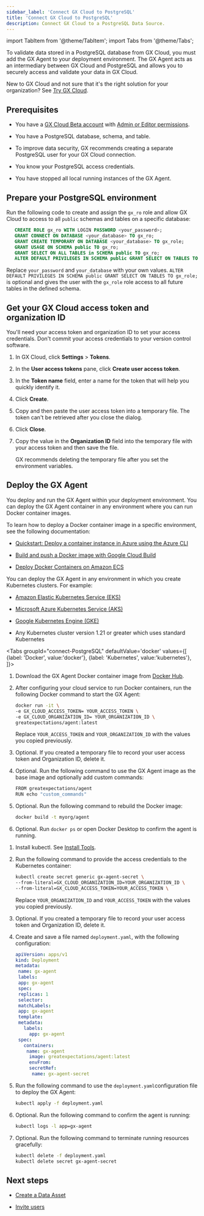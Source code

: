 ```yaml
---
sidebar_label: 'Connect GX Cloud to PostgreSQL'
title: 'Connect GX Cloud to PostgreSQL'
description: Connect GX Cloud to a PostgreSQL Data Source.
---
```


import TabItem from '@theme/TabItem';
import Tabs from '@theme/Tabs';

To validate data stored in a PostgreSQL database from GX Cloud, you must add the GX Agent to your deployment environment. The GX Agent acts as an intermediary between GX Cloud and PostgreSQL and allows you to securely access and validate your data in GX Cloud.

New to GX Cloud and not sure that it's the right solution for your organization? See [Try GX Cloud](../try_gx_cloud.md).

## Prerequisites

- You have a [GX Cloud Beta account](https://greatexpectations.io/cloud) with [Admin or Editor permissions](../about_gx.md#roles-and-responsibilities).

- You have a PostgreSQL database, schema, and table.

- To improve data security, GX recommends creating a separate PostgreSQL user for your GX Cloud connection.

- You know your PostgreSQL access credentials.

- You have stopped all local running instances of the GX Agent.

## Prepare your PostgreSQL environment

Run the following code to create and assign the `gx_ro` role and allow GX Cloud to access to all `public` schemas and tables on a specific database:

```sql
   CREATE ROLE gx_ro WITH LOGIN PASSWORD <your_password>;
   GRANT CONNECT ON DATABASE <your_database> TO gx_ro;
   GRANT CREATE TEMPORARY ON DATABASE <your_database> TO gx_role;
   GRANT USAGE ON SCHEMA public TO gx_ro;
   GRANT SELECT ON ALL TABLES in SCHEMA public TO gx_ro;
   ALTER DEFAULT PRIVILEGES IN SCHEMA public GRANT SELECT ON TABLES TO gx_role;
```

Replace `your_password` and `your_database` with your own values. `ALTER DEFAULT PRIVILEGES IN SCHEMA public GRANT SELECT ON TABLES TO gx_role;` is optional and gives the user with the `gx_role` role access to all future tables in the defined schema.

## Get your GX Cloud access token and organization ID

You'll need your access token and organization ID to set your access credentials. Don't commit your access credentials to your version control software.

1. In GX Cloud, click **Settings** > **Tokens**.

2. In the **User access tokens** pane, click **Create user access token**.

3. In the **Token name** field, enter a name for the token that will help you quickly identify it.

4. Click **Create**.

5. Copy and then paste the user access token into a temporary file. The token can't be retrieved after you close the dialog.

6. Click **Close**.

7. Copy the value in the **Organization ID** field into the temporary file with your access token and then save the file. 

   GX recommends deleting the temporary file after you set the environment variables.

## Deploy the GX Agent

You deploy and run the GX Agent within your deployment environment. You can deploy the GX Agent container in any environment where you can run Docker container images.

To learn how to deploy a Docker container image in a specific environment, see the following documentation:

- [Quickstart: Deploy a container instance in Azure using the Azure CLI](https://learn.microsoft.com/en-us/azure/container-instances/container-instances-quickstart)

- [Build and push a Docker image with Google Cloud Build](https://cloud.google.com/build/docs/build-push-docker-image)

- [Deploy Docker Containers on Amazon ECS](https://aws.amazon.com/getting-started/hands-on/deploy-docker-containers/)

You can deploy the GX Agent in any environment in which you create Kubernetes clusters. For example:

- [Amazon Elastic Kubernetes Service (EKS)](https://docs.aws.amazon.com/eks/latest/userguide/getting-started.html)

- [Microsoft Azure Kubernetes Service (AKS)](https://learn.microsoft.com/en-us/azure/architecture/reference-architectures/containers/aks-start-here)

- [Google Kubernetes Engine (GKE)](https://cloud.google.com/kubernetes-engine/docs)

- Any Kubernetes cluster version 1.21 or greater which uses standard Kubernetes

<Tabs
  groupId="connect-PostgreSQL"
  defaultValue='docker'
  values={[
  {label: 'Docker', value:'docker'},
  {label: 'Kubernetes', value:'kubernetes'},
  ]}>
<TabItem value="docker">

1. Download the GX Agent Docker container image from [Docker Hub](https://hub.docker.com/r/greatexpectations/agent).

2. After configuring your cloud service to run Docker containers, run the following Docker command to start the GX Agent: 

   ```bash title="Terminal input"
   docker run -it \
   -e GX_CLOUD_ACCESS_TOKEN= YOUR_ACCESS_TOKEN \ 
   -e GX_CLOUD_ORGANIZATION_ID= YOUR_ORGANIZATION_ID \  
   greatexpectations/agent:latest
    ```
    Replace `YOUR_ACCESS_TOKEN` and `YOUR_ORGANIZATION_ID` with the values you copied previously.

3. Optional. If you created a temporary file to record your user access token and Organization ID, delete it.

4. Optional. Run the following command to use the GX Agent image as the base image and optionally add custom commands:

   ```bash title="Terminal input"
   FROM greatexpectations/agent
   RUN echo "custom_commands"
   ```
5. Optional. Run the following command to rebuild the Docker image:

   ```bash title="Terminal input"
   docker build -t myorg/agent
   ```
6. Optional. Run `docker ps` or open Docker Desktop to confirm the agent is running.

</TabItem>
<TabItem value="kubernetes">

1. Install kubectl. See [Install Tools](https://kubernetes.io/docs/tasks/tools/).

2. Run the following command to provide the access credentials to the Kubernetes container:
    
   ```sh
   kubectl create secret generic gx-agent-secret \
   --from-literal=GX_CLOUD_ORGANIZATION_ID=YOUR_ORGANIZATION_ID \
   --from-literal=GX_CLOUD_ACCESS_TOKEN=YOUR_ACCESS_TOKEN \
   ```
    Replace `YOUR_ORGANIZATION_ID` and `YOUR_ACCESS_TOKEN` with the values you copied previously.

3. Optional. If you created a temporary file to record your user access token and Organization ID, delete it.

4. Create and save a file named `deployment.yaml`, with the following configuration:

   ```yaml
   apiVersion: apps/v1
   kind: Deployment
   metadata:
    name: gx-agent
    labels:
    app: gx-agent
    spec:
    replicas: 1
    selector:
    matchLabels:
    app: gx-agent
    template:
    metadata:
      labels:
        app: gx-agent
    spec:
      containers:
       name: gx-agent
        image: greatexpectations/agent:latest
        envFrom:
        secretRef:
         name: gx-agent-secret
   ```
5. Run the following command to use the `deployment.yaml`configuration file to deploy the GX Agent:

   ```sh
   kubectl apply -f deployment.yaml
   ```
6. Optional. Run the following command to confirm the agent is running:

   ```sh
   kubectl logs -l app=gx-agent
   ```
7. Optional. Run the following command to terminate running resources gracefully:

   ```sh
   kubectl delete -f deployment.yaml
   kubectl delete secret gx-agent-secret
   ```


</TabItem>
</Tabs>


## Next steps

- [Create a Data Asset](../data_assets/manage_data_assets.md#create-a-data-asset)

- [Invite users](../users/manage_users.md#invite-a-user)

